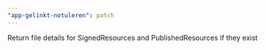 ```yaml
---
"app-gelinkt-notuleren": patch
---
```


Return file details for SignedResources and PublishedResources if they exist
